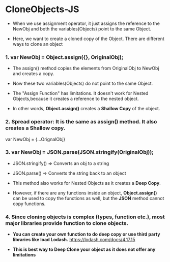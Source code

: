 # CloneObjects-JS

- When we use assignment operator, it just assigns the reference to the NewObj
  and both the variables(Objects) point to the same Object.

- Here, we want to create a cloned copy of the Object. There are different ways to clone an object

### 1. var NewObj = Object.assign({}, OriginalObj);

- The assign() method copies the elements from OriginalObj to NewObj and creates a copy.

- Now these two variables(Objects) do not point to the same Object.

- The "Assign Function" has limitations. It doesn't work for Nested Objects,because it creates a reference to the nested object.

- In other words, **Object.assign()** creates a **Shallow Copy** of the object.

### 2. **Spread operator:** It is the same as assign() method. It also creates a Shallow copy.

var NewObj = {...OrignalObj}

### 3. var NewObj = JSON.parse(JSON.stringify(OriginalObj));

- JSON.stringify() => Converts an obj to a string

- JSON.parse() => Converts the string back to an object

- This method also works for Nested Objects as it creates a **Deep Copy**.

* However, if there are any functions inside an object, **Object.assign()** can be used to copy the functions as well, but the **JSON** method cannot copy functions.

### 4. **Since cloning objects is complex (types, function etc.), most major libraries provide function to clone objects.**

- **You can create your own function to do deep copy or use third party libraries like load Lodash.** https://lodash.com/docs/4.17.15

- **This is best way to Deep Clone your object as it does not offer any limitations**
